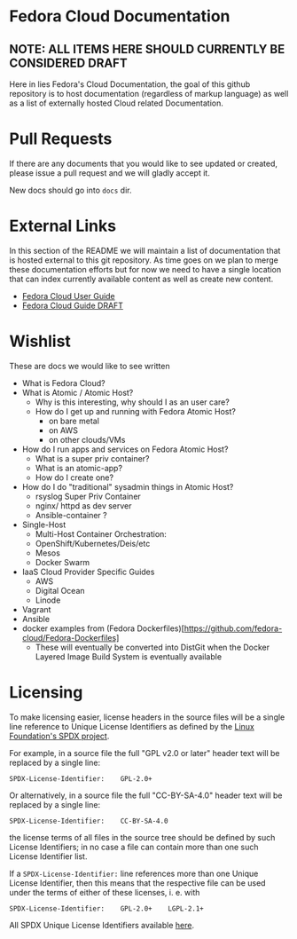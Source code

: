 # Fedora Cloud Documentation

## NOTE: ALL ITEMS HERE SHOULD CURRENTLY BE CONSIDERED DRAFT

Here in lies Fedora's Cloud Documentation, the goal of this github repository is
to host documentation (regardless of markup language) as well as a list of
externally hosted Cloud related Documentation.

# Pull Requests
If there are any documents that you would like to see updated or created, please
issue a pull request and we will gladly accept it.

New docs should go into `docs` dir.

# External Links

In this section of the README we will maintain a list of documentation that is
hosted external to this git repository. As time goes on we plan to merge these
documentation efforts but for now we need to have a single location that can
index currently available content as well as create new content.

* [Fedora Cloud User Guide](http://fedoracloud.readthedocs.io/en/latest/)
* [Fedora Cloud Guide
  DRAFT](https://docs.fedoraproject.org/en-US/Fedora_Draft_Documentation/0.1/html/Cloud_Guide/index.html)

# Wishlist

These are docs we would like to see written


* What is Fedora Cloud?
* What is Atomic / Atomic Host?
    * Why is this interesting, why should I as an user care?
    * How do I get up and running with Fedora Atomic Host?
        * on bare metal
        * on AWS
        * on other clouds/VMs
* How do I run apps and services on Fedora Atomic Host?
    * What is a super priv container?
    * What is an atomic-app?
    * How do I create one?
* How do I do "traditional" sysadmin things in Atomic Host?
    * rsyslog Super Priv Container
    * nginx/ httpd as dev server
    * Ansible-container ?
* Single-Host
    * Multi-Host Container Orchestration:
    * OpenShift/Kubernetes/Deis/etc
    * Mesos
    * Docker Swarm
* IaaS Cloud Provider Specific Guides
    * AWS
    * Digital Ocean
    * Linode
* Vagrant
* Ansible
* docker examples from (Fedora Dockerfiles)[https://github.com/fedora-cloud/Fedora-Dockerfiles]
    * These will eventually be converted into DistGit when the Docker Layered Image Build System is eventually available


# Licensing

To make licensing easier, license headers in the source files will be
a single line reference to Unique License Identifiers as defined by
the [Linux Foundation's SPDX project](http://spdx.org/).

For example, in a source file the full "GPL v2.0 or later" header text will be
replaced by a single line:

    SPDX-License-Identifier:    GPL-2.0+

Or alternatively, in a source file the full "CC-BY-SA-4.0" header text will be
replaced by a single line:

    SPDX-License-Identifier:    CC-BY-SA-4.0

the license terms of all files in the source tree should be defined
by such License Identifiers; in no case a file can contain more than
one such License Identifier list.

If a `SPDX-License-Identifier:` line references more than one Unique
License Identifier, then this means that the respective file can be
used under the terms of either of these licenses, i. e. with

    SPDX-License-Identifier:    GPL-2.0+    LGPL-2.1+

All SPDX Unique License Identifiers available [here](http://spdx.org/licenses/).

